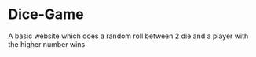 # Dice-Game
A basic website which does a random roll between 2 die and a player with the higher number wins

